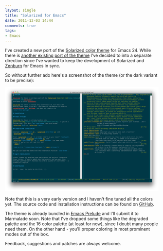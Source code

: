 ```yaml
---
layout: single
title: "Solarized for Emacs"
date: 2011-12-03 14:44
comments: true
tags:
- Emacs
---
```


I've created a new port of the
[Solarized color theme](http://ethanschoonover.com/solarized) for
Emacs 24. While there is
[another existing port of the theme](https://github.com/sellout/emacs-color-theme-solarized)
I've decided to into a separate direction since I've wanted to keep
the development of Solarized and
[Zenburn](https://github.com/bbatsov/zenburn-emacs) for Emacs in sync.

So without further ado here's a screenshot of the theme (or the dark
variant to be precise):

![Solarized for Emacs](/assets/images/solarized-emacs.png)

Note that this is a very early version and I haven't fine tuned all
the colors yet. The source code and installation instructions can be
found on [GitHub](https://github.com/bbatsov/solarized-emacs).

The theme is already bundled in
[Emacs Prelude](https://github.com/bbatsov/prelude) and I'll
submit it to Marmalade soon. Note that I've dropped some things like
the degraded palette and the 16 color palette (at least for now),
since I doubt many people need them. On the other hand - you'll proper
coloring in most prominent modes out of the box.

Feedback, suggestions and patches are always welcome.
